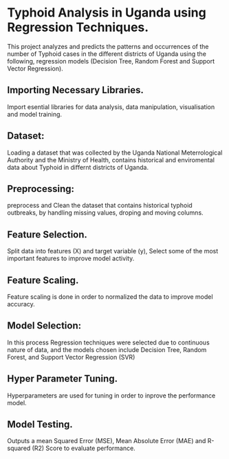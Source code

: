 
# Typhoid Analysis in Uganda using Regression Techniques.
This project analyzes and predicts the patterns and occurrences of the number of Typhoid cases in the different districts of Uganda using the following, regression models (Decision Tree, Random Forest and Support Vector Regression).
## Importing Necessary Libraries.
Import esential libraries for data analysis, data manipulation, visualisation and model training.
## Dataset:
Loading a dataset that was collected by the Uganda National Meterrological Authority and the Ministry of Health, contains historical and enviromental data about Typhoid in differnt districts of Uganda.
## Preprocessing: 
preprocess and Clean the dataset that contains historical typhoid outbreaks, by handling missing values, droping and moving columns.
## Feature Selection.
 Split data into features (X) and target variable (y), Select some of the most important features to improve model activity.
## Feature Scaling.
Feature scaling is done in order to normalized the data to improve model accuracy.
## Model Selection: 
 In this process Regression techniques were selected due to continuous nature of data, and the models chosen include Decision Tree, Random Forest, and Support Vector Regression (SVR)
## Hyper Parameter Tuning.
Hyperparameters are used for tuning in order to inprove the performance model.
## Model Testing.
 Outputs a mean Squared Error (MSE), Mean Absolute Error (MAE) and R-squared (R2) Score to evaluate performance.

